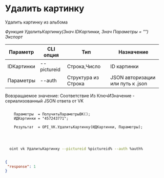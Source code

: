 ﻿---
sidebar_position: 9
---

# Удалить картинку
 Удалить картинку из альбома


*Функция УдалитьКартинку(Знач IDКартинки, Знач Параметры = "") Экспорт*

  | Параметр | CLI опция | Тип | Назначение |
  |-|-|-|-|
  | IDКартинки | --pictureid | Строка,Число | ID картинки |
  | Параметры | --auth | Структура из Строка | JSON авторизации или путь к .json |

  
  Вовзращаемое значение:   Соответствие Из КлючИЗначение - сериализованный JSON ответа от VK

```bsl title="Пример кода"
	
    Параметры  = ПолучитьПараметрыВК();
    ИДКартинки = "457243771";
    
    Результат  = OPI_VK.УдалитьКартинку(ИДКартинки, Параметры);

	
```

```sh title="Пример команд CLI"
    
  oint vk УдалитьКартинку --pictureid %pictureid% --auth %auth%

```


```json title="Результат"

{
 "response": 1
}

```
